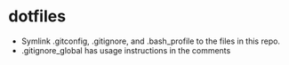 dotfiles
========
+ Symlink .gitconfig, .gitignore, and .bash_profile to the files in this repo.
+ .gitignore_global has usage instructions in the comments